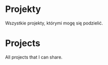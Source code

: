 # Projekty
Wszystkie projekty, którymi mogę się podzielić.

# Projects
All projects that I can share.
